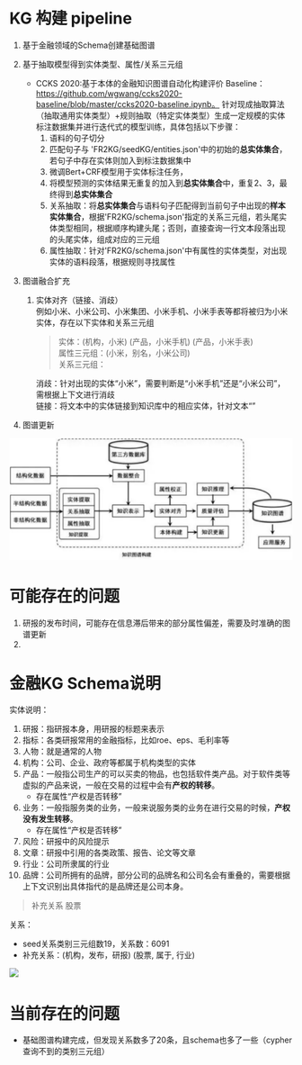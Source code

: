 # KG 构建 pipeline
1. 基于金融领域的Schema创建基础图谱
2. 基于抽取模型得到实体类型、属性/关系三元组
   - CCKS 2020:基于本体的金融知识图谱自动化构建评价 Baseline： https://github.com/wgwang/ccks2020-baseline/blob/master/ccks2020-baseline.ipynb。 针对现成抽取算法（抽取通用实体类型）+规则抽取（特定实体类型）生成一定规模的实体标注数据集并进行迭代式的模型训练，具体包括以下步骤：
      1. 语料的句子切分
      2. 匹配句子与 'FR2KG/seedKG/entities.json'中的初始的**总实体集合**，若句子中存在实体则加入到标注数据集中
      3. 微调Bert+CRF模型用于实体标注任务，
      4. 将模型预测的实体结果无重复的加入到**总实体集合**中，重复2、3，最终得到**总实体集合**
      5. 关系抽取：将**总实体集合**与语料句子匹配得到当前句子中出现的**样本实体集合**，根据'FR2KG/schema.json'指定的关系三元组，若头尾实体类型相同，根据顺序构建头尾；否则，直接查询一行文本段落出现的头尾实体，组成对应的三元组
      6. 属性抽取：针对'FR2KG/schema.json'中有属性的实体类型，对出现实体的语料段落，根据规则寻找属性

3. 图谱融合扩充
   1. 实体对齐（链接、消歧）\
        例如小米、小米公司、小米集团、小米手机、小米手表等都将被归为小米实体，存在以下实体和关系三元组 
        >实体：(机构，小米) (产品，小米手机) (产品，小米手表) \
        属性三元组：(小米，别名，小米公司) \
        关系三元组：

        消歧：针对出现的实体“小米”，需要判断是“小米手机”还是“小米公司”，需根据上下文进行消歧 \
        链接：将文本中的实体链接到知识库中的相应实体，针对文本“”


4. 图谱更新


![construction pipline](./assets/pipeline.png)

# 可能存在的问题
1. 研报的发布时间，可能存在信息滞后带来的部分属性偏差，需要及时准确的图谱更新
2. 

# 金融KG Schema说明

实体说明：
1. 研报：指研报本身，用研报的标题来表示
2. 指标：各类研报常用的金融指标，比如roe、eps、毛利率等
3. 人物：就是通常的人物
4. 机构：公司、企业、政府等都属于机构类型的实体
5. 产品：一般指公司生产的可以买卖的物品，也包括软件类产品。对于软件类等虚拟的产品来说，一般在交易的过程中会有**产权的转移**。
   - 存在属性“产权是否转移”
6. 业务：一般指服务类的业务，一般来说服务类的业务在进行交易的时候，**产权没有发生转移**。
   - 存在属性“产权是否转移”
7. 风险：研报中的风险提示
8. 文章：研报中引用的各类政策、报告、论文等文章
9. 行业：公司所隶属的行业
10. 品牌：公司所拥有的品牌，部分公司的品牌名和公司名会有重叠的，需要根据上下文识别出具体指代的是品牌还是公司本身。
>补充关系 股票

关系：
- seed关系类别三元组数19，关系数：6091
- 补充关系：(机构，发布，研报) (股票, 属于, 行业)

![](./assets/graph.svg)

# 当前存在的问题
- 基础图谱构建完成，但发现关系数多了20条，且schema也多了一些（cypher查询不到的类别三元组）